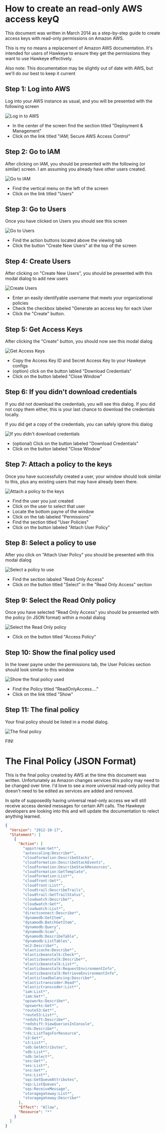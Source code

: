 # How to create an read-only AWS access keyQ

This document was written in March 2014 as a step-by-step guide to create access keys with read-only permissions on Amazon AWS.

This is my no means a replacement of Amazon AWS documentation.  It's intended for users of Hawkeye to ensure they get the permissions they want to use Hawkeye effectively.

Also note:  This documentation may be slightly out of date with AWS, but we'll do our best to keep it current

## Step 1: Log into AWS

Log into your AWS instance as usual, and you will be presented with the following screen

![Log in to AWS](images/access_key-01-login.png)

* In the center of the screen find the section titled "Deployment & Management"
* Click on the link titled "IAM; Secure AWS Access Control"

## Step 2: Go to IAM

After clicking on IAM, you should be presented with the following (or similar) screen.  I am assuming you already have other users created.

![Go to IAM](images/access_key-02-IAM.png)

* Find the vertical menu on the left of the screen
* Click on the link titled "Users"

## Step 3: Go to Users 

Once you have clicked on Users you should see this screen

![Go to Users](images/access_key-03-Users.png)

* Find the action buttons located above the viewing tab
* Click the button "Create New Users" at the top of the screen

## Step 4: Create Users

After clicking on "Create New Users", you should be presented with this modal dialog to add new users

![Create Users](images/access_key-04-Create-User.png)

* Enter an easily identifyable username that meets your organizational policies
* Check the checkbox labeled "Generate an access key for each User
* Click the "Create" button.

## Step 5: Get Access Keys

After clicking the "Create" button, you should now see this modal dialog

![Get Access Keys](images/access_key-05-Success.png)

* Copy the Access Key ID and Secret Access Key to your Hawkeye configs
* (option) click on the button labled "Download Credentials"
* Click on the button labeled "Close Window"

## Step 6: If you didn't download credentials

If you did not download the credentials, you will see this dialog.  If you did not copy them either, this is your last chance to download the credentials locally.

If you did get a copy of the credentials, you can safely ignore this dialog

![If you didn't download credentials](images/access_key-06-DownloadCredentials.png)

* (optional) Click on the button labeled "Download Credentials"
* Click on the button labeled "Close Window"

## Step 7: Attach a policy to the keys

Once you have successfully created a user, your window should look similar to this, plus any existing users that may have already been there.

![Attach a policy to the keys](images/access_key-07-Attach-Policy.png)

* Find the user you just created
* Click on the user to select that user
* Locate the bottom payne of the window
* Click on the tab labeled "Permissions"
* Find the section titled "User Policies"
* Click on the button labeled "Attach User Policy"

## Step 8: Select a policy to use

After you click on "Attach User Policy" you should be presented with this modal dialog

![Select a policy to use](images/access_key-08-Select-Policy.png)

* Find the section labaled "Read Only Access"
* Click on the button titled "Select" in the "Read Only Access" section

## Step 9: Select the Read Only policy

Once you have selected "Read Only Access" you should be presented with the policy (in JSON format) within a modal dialog

![Select the Read Only policy](images/access_key-09-Read-Only.png)

* Click on the button titled "Access Policy"

## Step 10: Show the final policy used

In the lower payne under the permissions tab, the User Policies section should look similar to this window

![Show the final policy used](images/access_key-10-Show-Policy.png)

* Find the Policy titled "ReadOnlyAccess...."
* Click on the link titled "Show"

## Step 11: The final policy

Your final policy should be listed in a modal dialog.

![The final policy](images/access_key-11-The-Policy.png)

FIN!

# The Final Policy (JSON Format)

This is the final policy created by AWS at the time this document was written.  Unfortunately as Amazon changes services this policy may need to be changed over time.  I'd love to see a more universal read-only policy that doesn't need to be edited as services are added and removed.

In spite of supposedily having universal read-only access we will still receive access denied messages for certain API calls.  The Hawkeye developers are looking into this and will update the documentation to relect anything learned.

``` json "Example Read-Only Policy"
{
  "Version": "2012-10-17",
  "Statement": [
    {
      "Action": [
        "appstream:Get*",
        "autoscaling:Describe*",
        "cloudformation:DescribeStacks",
        "cloudformation:DescribeStackEvents",
        "cloudformation:DescribeStackResources",
        "cloudformation:GetTemplate",
        "cloudformation:List*",
        "cloudfront:Get*",
        "cloudfront:List*",
        "cloudtrail:DescribeTrails",
        "cloudtrail:GetTrailStatus",
        "cloudwatch:Describe*",
        "cloudwatch:Get*",
        "cloudwatch:List*",
        "directconnect:Describe*",
        "dynamodb:GetItem",
        "dynamodb:BatchGetItem",
        "dynamodb:Query",
        "dynamodb:Scan",
        "dynamodb:DescribeTable",
        "dynamodb:ListTables",
        "ec2:Describe*",
        "elasticache:Describe*",
        "elasticbeanstalk:Check*",
        "elasticbeanstalk:Describe*",
        "elasticbeanstalk:List*",
        "elasticbeanstalk:RequestEnvironmentInfo",
        "elasticbeanstalk:RetrieveEnvironmentInfo",
        "elasticloadbalancing:Describe*",
        "elastictranscoder:Read*",
        "elastictranscoder:List*",
        "iam:List*",
        "iam:Get*",
        "opsworks:Describe*",
        "opsworks:Get*",
        "route53:Get*",
        "route53:List*",
        "redshift:Describe*",
        "redshift:ViewQueriesInConsole",
        "rds:Describe*",
        "rds:ListTagsForResource",
        "s3:Get*",
        "s3:List*",
        "sdb:GetAttributes",
        "sdb:List*",
        "sdb:Select*",
        "ses:Get*",
        "ses:List*",
        "sns:Get*",
        "sns:List*",
        "sqs:GetQueueAttributes",
        "sqs:ListQueues",
        "sqs:ReceiveMessage",
        "storagegateway:List*",
        "storagegateway:Describe*"
      ],
      "Effect": "Allow",
      "Resource": "*"
    }
  ]
}
```

